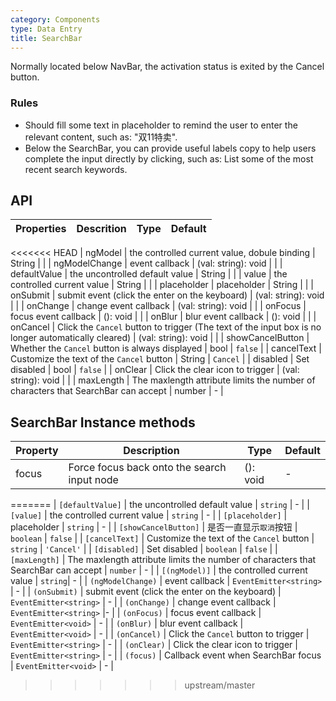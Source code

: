 ```yaml
---
category: Components
type: Data Entry
title: SearchBar
---
```


Normally located below NavBar, the activation status is exited by the Cancel button.

### Rules

- Should fill some text in placeholder to remind the user to enter the relevant content, such as: "双11特卖".
- Below the SearchBar, you can provide useful labels copy to help users complete the input directly by clicking, such as: List some of the most recent search keywords.

## API

Properties | Descrition | Type | Default
-----------|------------|------|--------
<<<<<<< HEAD
| ngModel      |  the controlled current value, dobule binding  | String | <span> </span> |
| ngModelChange    |  event callback     | (val: string): void | <span> </span> |
| defaultValue |  the uncontrolled default value    | String | <span> </span> |
| value      |  the controlled current value  | String | <span> </span> |
| placeholder    |    placeholder   | String | <span> </span> |
| onSubmit    |  submit event (click the enter on the keyboard) | (val: string): void | <span> </span> |
| onChange    |    change event callback     | (val: string): void | <span> </span> |
| onFocus    |    focus event callback     | (): void | <span> </span> |
| onBlur    |    blur event callback     | (): void | <span> </span> |
| onCancel  | Click the `Cancel` button to trigger (The text of the input box is no longer automatically cleared) | (val: string): void | <span> </span> |
| showCancelButton |  Whether the `Cancel` button is always displayed  | bool |  `false`  |
| cancelText  |  Customize the text of the `Cancel` button   | String |  `Cancel`  |
| disabled    |   Set disabled  | bool |  `false`  |
| onClear |  Click the clear icon to trigger   | (val: string): void | <span> </span> |
| maxLength     |  The maxlength attribute limits the number of characters that SearchBar can accept    | number | -  |

## SearchBar Instance methods

Property | Description | Type | Default
----|-----|------|------
| focus    | Force focus back onto the search input node  | (): void |  -  |
=======
| `[defaultValue]` | the uncontrolled default value | `string` | - |
| `[value]` | the controlled current value | `string` | - |
| `[placeholder]` | placeholder | `string` | - |
| `[showCancelButton]` | 是否一直显示`取消`按钮 | `boolean` | `false` |
| `[cancelText]` | Customize the text of the `Cancel` button | `string` | `'Cancel'` |
| `[disabled]` | Set disabled | `boolean` | `false` |
| `[maxLength]` | The maxlength attribute limits the number of characters that SearchBar can accept | `number` | - |
| `[(ngModel)]` | the controlled current value | `string`| - |
| `(ngModelChange)` | event callback | `EventEmitter<string>` | - |
| `(onSubmit)` | submit event (click the enter on the keyboard) | `EventEmitter<string>` | - |
| `(onChange)` | change event callback | `EventEmitter<string>` |- |
| `(onFocus)` | focus event callback | `EventEmitter<void>` | - |
| `(onBlur)` | blur event callback | `EventEmitter<void>` | - |
| `(onCancel)` | Click the `Cancel` button to trigger | `EventEmitter<string>` | - |
| `(onClear)` | Click the clear icon to trigger | `EventEmitter<string>` | - |
| `(focus)` | Callback event when SearchBar focus | `EventEmitter<void>` | - |
>>>>>>> upstream/master
